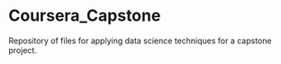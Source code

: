 # Coursera_Capstone
Repository of files for applying data science techniques for a capstone project.
